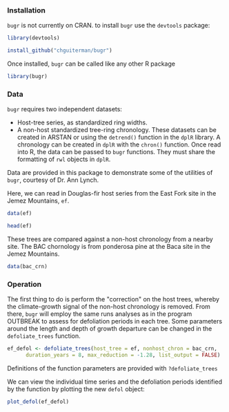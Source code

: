 ### Installation

`bugr` is not currently on CRAN. to install `bugr` use the `devtools` package:

```R
library(devtools)

install_github("chguiterman/bugr")
```
Once installed, `bugr` can be called like any other R package

```R
library(bugr)
```

### Data

`bugr` requires two independent datasets: 
* Host-tree series, as standardized ring widths. 
* A non-host standardized tree-ring chronology.
These datasets can be created in ARSTAN or using the `detrend()` function in the `dplR` library. A chronology can be created in `dplR` with the `chron()` function. Once read into R, the data can be passed to `bugr` functions. They must share the formatting of `rwl` objects in `dplR`.

Data are provided in this package to demonstrate some of the utilities of `bugr`, courtesy of Dr. Ann Lynch. 

Here, we can read in Douglas-fir host series from the East Fork site in the Jemez Mountains, `ef`.

```R
data(ef)

head(ef)
```
These trees are compared against a non-host chronology from a nearby site. The BAC chornology is from ponderosa pine at the Baca site in the Jemez Mountains.

```R
data(bac_crn)
```

### Operation

The first thing to do is perform the "correction" on the host trees, whereby the climate-growth signal of the non-host chronology is removed. From there, `bugr` will employ the same runs analyses as in the program OUTBREAK to assess for defoliation periods in each tree. Some parameters around the length and depth of growth departure can be changed in the `defoliate_trees` function.

```R
ef_defol <- defoliate_trees(host_tree = ef, nonhost_chron = bac_crn, 
      duration_years = 8, max_reduction = -1.28, list_output = FALSE)
```
Definitions of the function parameters are provided with `?defoliate_trees`

We can view the individual time series and the defoliation periods identified by the function by plotting the new `defol` object:
```R
plot_defol(ef_defol)
```





